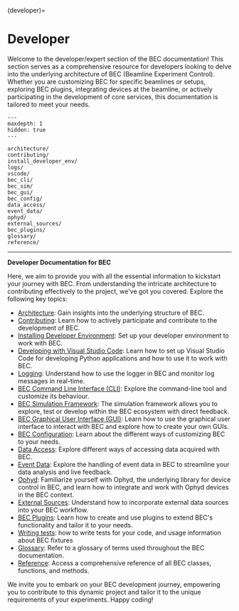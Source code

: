 (developer)=
# Developer
Welcome to the developer/expert section of the BEC documentation! This section serves as a comprehensive resource for developers looking to delve into the underlying architecture of BEC (Beamline Experiment Control). Whether you are customizing BEC for specific beamlines or setups, exploring BEC plugins, integrating devices at the beamline, or actively participating in the development of core services, this documentation is tailored to meet your needs.

```{toctree}
---
maxdepth: 1
hidden: true
---

architecture/
contributing/
install_developer_env/
logs/
vscode/
bec_cli/
bec_sim/
bec_gui/
bec_config/
data_access/
event_data/
ophyd/
external_sources/
bec_plugins/
glossary/
reference/
```

***
**Developer Documentation for BEC**

Here, we aim to provide you with all the essential information to kickstart your journey with BEC. From understanding the intricate architecture to contributing effectively to the project, we've got you covered. Explore the following key topics:

* [Architecture](#developer.architecture): Gain insights into the underlying structure of BEC.
* [Contributing](#developer.contributing): Learn how to actively participate and contribute to the development of BEC.
* [Installing Developer Environment](#developer.install_developer_env): Set up your developer environment to work with BEC.
* [Developing with Visual Studio Code](#developer.vscode): Learn how to set up Visual Studio Code for developing Python applications and how to use it to work with BEC.
* [Logging](#developer.logging): Understand how to use the logger in BEC and monitor log messages in real-time.
* [BEC Command Line Interface (CLI)](#developer.bec_cli): Explore the command-line tool and customize its behaviour.
* [BEC Simulation Framework](#developer.bec_sim): The simulation framework allows you to explore, test or develop within the BEC ecosystem with direct feedback.
* [BEC Graphical User Interface (GUI)](#developer.bec_gui): Learn how to use the graphical user interface to interact with BEC and explore how to create your own GUIs.
* [BEC Configuration](#developer.bec_config): Learn about the different ways of customizing BEC to your needs.
* [Data Access](#developer.data_access): Explore different ways of accessing data acquired with BEC.
* [Event Data](#developer.data_access): Explore the handling of event data in BEC to streamline your data analysis and live feedback.
* [Ophyd](#developer.ophyd): Familiarize yourself with Ophyd, the underlying library for device control in BEC, and learn how to integrate and work with Ophyd devices in the BEC context.
* [External Sources](#developer.external_sources): Understand how to incorporate external data sources into your BEC workflow.
* [BEC Plugins](#developer.bec_plugins): Learn how to create and use plugins to extend BEC's functionality and tailor it to your needs.
* [Writing tests](#developer.tests): how to write tests for your code, and usage information about BEC fixtures
* [Glossary](#developer.glossary): Refer to a glossary of terms used throughout the BEC documentation.
* [Reference](#developer.reference): Access a comprehensive reference of all BEC classes, functions, and methods.


We invite you to embark on your BEC development journey, empowering you to contribute to this dynamic project and tailor it to the unique requirements of your experiments. Happy coding!





